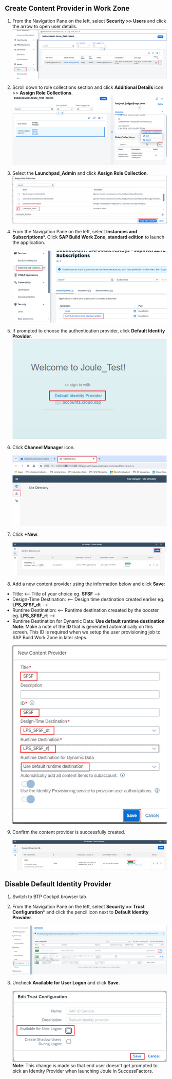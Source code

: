 ## **Create Content Provider in Work Zone**

1. From the Navigation Pane on the left, select **Security >> Users** and click the arrow to open user details.</br>
![create_content_provider](1.jpg)

2. Scroll down to role collections section and click **Additional Details** icon >> **Assign Role Collections**.</br> 
![create_content_provider](2.jpg)   

3. Select the **Launchpad_Admin** and click **Assign Role Collection**.</br>
![create_content_provider](3.jpg) 

4. From the Navigation Pane on the left, select **Instances and Subscriptions***. Click **SAP Build Work Zone, standard edition** to launch the application.</br>  
![create_content_provider](4.jpg) 

5. If prompted to choose the authentication provider, click **Default Identity Provider**.</br>
![create_content_provider](4-1.jpg) 

6. Click **Channel Manager** icon.</br>     
![create_content_provider](5.jpg)  

7. Click **+New**.</br>          
![create_content_provider](6.jpg)

8. Add a new content provider using the information below and click **Save**:
  * Title: <-- Title of your choice eg. **SFSF** -->
  * Design-Time Destination: <-- Design time destination created earlier eg. **LPS_SFSF_dt** -->
  * Runtime Destination: <-- Runtime destination creaated by the booster eg. **LPS_SFSF_rt** -->
  * Runtime Destination for Dynamic Data: **Use default runtime destination**                   
**Note**: Make a note of the **ID** that is generated automatically on this screen.  This ID is required when we setup the user provisioning job to SAP Build Work Zone in later steps.</br>                         
![create_content_provider](7.jpg)

9. Confirm the content provider is successfully created.</br>                                       
![create_content_provider](8.jpg)


## **Disable Default Identity Provider**
1. Switch to BTP Cockpit browser tab.
2. From the Navigation Pane on the left, select **Security >> Trust Configuration*** and click the pencil icon next to **Default Identity Provider**.</br>  
![create_content_provider](9.jpg)   

3. Uncheck **Available for User Logon** and click **Save**.</br>        
![run_booster](10.jpg)         
**Note**: This change is made so that end user doesn't get prompted to pick an Identity Provider when launching Joule in SuccessFactors.
